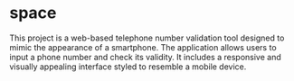 # space
This project is a web-based telephone number validation tool designed to mimic the appearance of a smartphone. The application allows users to input a phone number and check its validity. It includes a responsive and visually appealing interface styled to resemble a mobile device.
